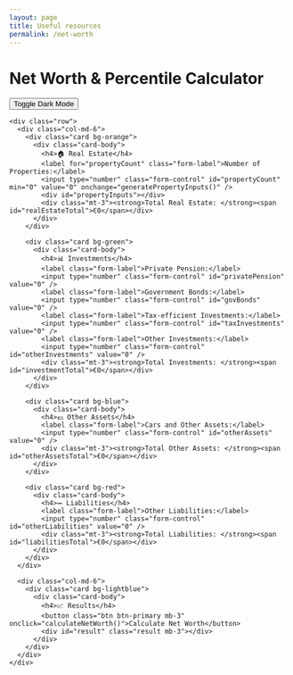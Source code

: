 ```yaml
---
layout: page
title: Useful resources
permalink: /net-worth
---
```


<html lang="en">
<head>
  <meta charset="UTF-8" />
  <meta name="viewport" content="width=device-width, initial-scale=1.0" />
  <title>Net Worth Calculator</title>
  <link href="https://cdn.jsdelivr.net/npm/bootstrap@5.3.0/dist/css/bootstrap.min.css" rel="stylesheet">
  <script src="https://cdn.jsdelivr.net/npm/chart.js"></script>
  <style>
    body.dark-mode {
      background-color: #121212;
      color: #ffffff;
    }
    .card {
      margin-bottom: 20px;
    }
    .result {
      font-weight: bold;
      font-size: 1.2em;
    }
    .bg-orange { background-color: #ffe5b4; }
    .bg-green { background-color: #d4edda; }
    .bg-blue { background-color: #d1ecf1; }
    .bg-red { background-color: #f8d7da; }
    .bg-lightblue { background-color: #b3e5fc; }
    }
  </style>
</head>
<body class="bg-light">
  <div class="container py-4">
    <div class="d-flex justify-content-between align-items-center mb-4">
      <h1>Net Worth & Percentile Calculator</h1>
      <button class="btn btn-secondary" onclick="toggleDarkMode()">Toggle Dark Mode</button>
    </div>

    <div class="row">
      <div class="col-md-6">
        <div class="card bg-orange">
          <div class="card-body">
            <h4>🏠 Real Estate</h4>
            <label for="propertyCount" class="form-label">Number of Properties:</label>
            <input type="number" class="form-control" id="propertyCount" min="0" value="0" onchange="generatePropertyInputs()" />
            <div id="propertyInputs"></div>
            <div class="mt-3"><strong>Total Real Estate: </strong><span id="realEstateTotal">€0</span></div>
          </div>
        </div>

        <div class="card bg-green">
          <div class="card-body">
            <h4>📊 Investments</h4>
            <label class="form-label">Private Pension:</label>
            <input type="number" class="form-control" id="privatePension" value="0" />
            <label class="form-label">Government Bonds:</label>
            <input type="number" class="form-control" id="govBonds" value="0" />
            <label class="form-label">Tax-efficient Investments:</label>
            <input type="number" class="form-control" id="taxInvestments" value="0" />
            <label class="form-label">Other Investments:</label>
            <input type="number" class="form-control" id="otherInvestments" value="0" />
            <div class="mt-3"><strong>Total Investments: </strong><span id="investmentTotal">€0</span></div>
          </div>
        </div>

        <div class="card bg-blue">
          <div class="card-body">
            <h4>💶 Other Assets</h4>
            <label class="form-label">Cars and Other Assets:</label>
            <input type="number" class="form-control" id="otherAssets" value="0" />
            <div class="mt-3"><strong>Total Other Assets: </strong><span id="otherAssetsTotal">€0</span></div>
          </div>
        </div>

        <div class="card bg-red">
          <div class="card-body">
            <h4>➖ Liabilities</h4>
            <label class="form-label">Other Liabilities:</label>
            <input type="number" class="form-control" id="otherLiabilities" value="0" />
            <div class="mt-3"><strong>Total Liabilities: </strong><span id="liabilitiesTotal">€0</span></div>
          </div>
        </div>
      </div>

      <div class="col-md-6">
        <div class="card bg-lightblue">
          <div class="card-body">
            <h4>📈 Results</h4>
            <button class="btn btn-primary mb-3" onclick="calculateNetWorth()">Calculate Net Worth</button>
            <div id="result" class="result mb-3"></div>
          </div>
        </div>
      </div>
    </div>
  </div>

  <script>
    const percentiles = [
      3160000, 997801, 751807, 601008, 522823, 455581, 412012, 369040, 339199, 331937,
      311980, 297613, 283245, 268878, 254510, 248353, 239732, 231112, 222491, 213871,
      205250, 196630, 188009, 179389, 170768, 165021, 160506, 155990, 151475, 146959,
      142444, 137928, 133413, 128897, 124382, 123150, 119866, 116582, 113298, 110014,
      106730, 103446, 100162, 96878, 93594, 92116, 89817, 87519, 85220, 82921,
      80622, 78323, 76025, 73726, 71427, 70606, 68554, 66501, 64449, 62396,
      60344, 58291, 56239, 54186, 52134, 51313, 49260, 47208, 45155, 43103,
      41050, 38998, 36945, 34893, 32840, 31609, 29967, 28325, 26683, 25041,
      23399, 21757, 20115, 18473, 16831, 16215, 14778, 13341, 11905, 10468,
      9031, 7594, 6158, 4721, 3284, 2627, 1970, 1314, 657, 0
    ];

    function toggleDarkMode() {
      document.body.classList.toggle('dark-mode');
      document.body.classList.toggle('bg-light');
      document.body.classList.toggle('bg-dark');
    }

    function generatePropertyInputs() {
      const count = parseInt(document.getElementById("propertyCount").value) || 0;
      const container = document.getElementById("propertyInputs");
      container.innerHTML = "";

      for (let i = 0; i < count; i++) {
        const div = document.createElement("div");
        div.classList.add("mb-3");
        div.innerHTML = `
          <h5>Property ${i + 1}</h5>
          <label class="form-label">Property Value:</label>
          <input type="number" class="form-control" id="propertyValue${i}" value="0" />
          <label class="form-label">Remaining Mortgage:</label>
          <input type="number" class="form-control" id="propertyMortgage${i}" value="0" />
        `;
        container.appendChild(div);
      }
    }

    function calculateNetWorth() {
      let netWorth = 0;
      const count = parseInt(document.getElementById("propertyCount").value) || 0;
      let realEstateTotal = 0;

      for (let i = 0; i < count; i++) {
        const value = parseFloat(document.getElementById(`propertyValue${i}`).value) || 0;
        const mortgage = parseFloat(document.getElementById(`propertyMortgage${i}`).value) || 0;
        realEstateTotal += (value - mortgage);
      }

      let investments =
        (parseFloat(document.getElementById("privatePension").value) || 0) +
        (parseFloat(document.getElementById("govBonds").value) || 0) +
        (parseFloat(document.getElementById("taxInvestments").value) || 0) +
        (parseFloat(document.getElementById("otherInvestments").value) || 0);

      let otherAssets = parseFloat(document.getElementById("otherAssets").value) || 0;
      let liabilities = parseFloat(document.getElementById("otherLiabilities").value) || 0;

      netWorth = realEstateTotal + investments + otherAssets - liabilities;

      let percentile = 100;
      for (let i = 0; i < percentiles.length; i++) {
        if (netWorth >= percentiles[i]) {
          percentile = i + 1;
          break;
        }
      }

      document.getElementById("realEstateTotal").innerText = `€${realEstateTotal.toLocaleString()}`;
      document.getElementById("investmentTotal").innerText = `€${investments.toLocaleString()}`;
      document.getElementById("otherAssetsTotal").innerText = `€${otherAssets.toLocaleString()}`;
      document.getElementById("liabilitiesTotal").innerText = `€${liabilities.toLocaleString()}`;

      document.getElementById("result").innerText =
        `Estimated Net Worth: €${netWorth.toLocaleString()}\nEstimated Wealth Percentile: ${percentile}th percentile`;

      drawChart(netWorth);
    }

    function drawChart(userNetWorth) {
      const ctx = document.getElementById("percentileChart").getContext("2d");
      if (window.percentileChart) window.percentileChart.destroy();
      const reversed = [...percentiles].reverse();
      const barColors = reversed.map(value => value < userNetWorth ? '#0d6efd' : '#ccc');
      window.percentileChart = new Chart(ctx, {
        type: 'bar',
        data: {
          labels: Array.from({ length: 100 }, (_, i) => `${100 - i}`),
          datasets: [{
            data: reversed,
            backgroundColor: barColors,
            borderWidth: 1
          }]
        },
        options: {
          responsive: true,
          plugins: {
            legend: { display: false },
            tooltip: { mode: 'index' }
          },
          scales: {
            x: { reverse: true, ticks: { autoSkip: true, maxRotation: 90, minRotation: 90 } },
            y: { beginAtZero: true }
          }
        }
      });
    }
  </script>
</body>
</html>

